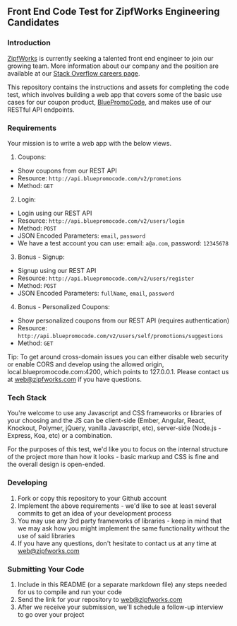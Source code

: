## Front End Code Test for ZipfWorks Engineering Candidates ##

### Introduction ###

[ZipfWorks](http://www.zipfworks.com/) is currently seeking a talented front end engineer
to join our growing team. More information about our company and the position are available
at our [Stack Overflow careers page](http://careers.stackoverflow.com/jobs/83061/javascript-engineer-zipfworks).

This repository contains the instructions and assets for completing the code test,
which involves building a web app that covers some of the basic use cases for our coupon product,
[BluePromoCode](https://bluepromocode.com/), and makes use of our RESTful API endpoints.

### Requirements ###

Your mission is to write a web app with the below views.

1. Coupons:
  - Show coupons from our REST API
  - Resource: `http://api.bluepromocode.com/v2/promotions`
  - Method: `GET`

2. Login:
  - Login using our REST API
  - Resource: `http://api.bluepromocode.com/v2/users/login`
  - Method: `POST`
  - JSON Encoded Parameters: `email`, `password`
  - We have a test account you can use: email: `a@a.com`, password: `12345678`

3. Bonus - Signup:
  - Signup using our REST API
  - Resource: `http://api.bluepromocode.com/v2/users/register`
  - Method: `POST`
  - JSON Encoded Parameters: `fullName`, `email`, `password`

4. Bonus - Personalized Coupons:
  - Show personalized coupons from our REST API (requires authentication)
  - Resource: `http://api.bluepromocode.com/v2/users/self/promotions/suggestions`
  - Method: `GET`

Tip: To get around cross-domain issues you can either disable web security or
enable CORS and develop using the allowed origin, local.bluepromocode.com:4200,
which points to 127.0.0.1. Please contact us at web@zipfworks.com if you have
questions.

### Tech Stack ###

You're welcome to use any Javascript and CSS frameworks or libraries of your choosing
and the JS can be client-side (Ember, Angular, React, Knockout, Polymer, jQuery,
vanilla Javascript, etc), server-side (Node.js - Express, Koa, etc) or a combination.

For the purposes of this test, we'd like you to focus on the internal structure of the
project more than how it looks - basic markup and CSS is fine and the
overall design is open-ended.

### Developing ###

1. Fork or copy this repository to your Github account
2. Implement the above requirements - we'd like to see at least several commits to
   get an idea of your development process
3. You may use any 3rd party frameworks of libraries - keep in mind that
   we may ask how you might implement the same functionality without the
   use of said libraries
4. If you have any questions, don't hesitate to contact us at any time
   at web@zipfworks.com

### Submitting Your Code ###

1. Include in this README (or a separate markdown file) any steps needed
   for us to compile and run your code
2. Send the link for your repository to web@zipfworks.com
3. After we receive your submission, we'll schedule a follow-up
   interview to go over your project
